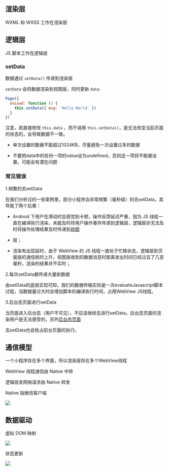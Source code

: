 ## 渲染层

WXML 和 WXSS 工作在渲染层



## 逻辑层

JS 脚本工作在逻辑层

### setData

数据通过 `setData()` 传递到渲染层

`setData` 会将数据渲染到视图层，同时更新 `data`

```javascript
Page({
  onLoad: function () {
    this.setData({ msg: 'Hello World' })
  }
})
```

注意，若直接修改 `this.data` ，而不调用 `this.setData()`，是无法改变当前页面的状态的，会导致数据不一致。

+ 单次设置的数据不能超过1024KB，尽量避免一次设置过多的数据

+ 不要把data中的任何一项的value设为undefined，否则这一项将不能被设置，可能会有潜在问题

### 常见错误

1.频繁的去setData

在我们分析过的一些案例里，部分小程序会非常频繁（毫秒级）的去setData，其导致了两个后果：

+ Android 下用户在滑动时会感觉到卡顿，操作反馈延迟严重，因为 JS 线程一直在编译执行渲染，未能及时将用户操作事件传递到逻辑层，逻辑层亦无法及时将操作处理结果及时传递到[视图](https://www.zhihu.com/search?q=视图&search_source=Entity&hybrid_search_source=Entity&hybrid_search_extra={"sourceType"%3A"article"%2C"sourceId"%3A137495738})

+ 层；
+ 渲染有出现延时，由于 WebView 的 JS 线程一直处于忙碌状态，逻辑层到页面层的通信耗时上升，视图层收到的数据消息时距离发出时间已经过去了几百毫秒，渲染的结果并不实时；

2.每次setData都传递大量新数据

由setData的底层实现可知，我们的数据传输实际是一次evaluateJavascript脚本过程，当数据量过大时会增加脚本的编译执行时间，占用WebView JS线程。

3.后台态页面进行setData

当页面进入后台态（用户不可见），不应该继续去进行setData，后台态页面的渲染用户是无法感受的，另外[后台态页面](https://www.zhihu.com/search?q=后台态页面&search_source=Entity&hybrid_search_source=Entity&hybrid_search_extra={"sourceType"%3A"article"%2C"sourceId"%3A137495738})

去setData也会抢占前台页面的执行。

## 通信模型

一个小程序存在多个界面，所以渲染层存在多个WebView线程

WebView 线程通信由 Native 中转

逻辑层发网络请求由 Native 转发

Native 指微信客户端

![](https://cjpark-1304138896.cos.ap-guangzhou.myqcloud.com/note_img/20211201105758.png)

## 数据驱动

虚拟 DOM 映射

![](https://cjpark-1304138896.cos.ap-guangzhou.myqcloud.com/note_img/20211201111145.png)

状态更新

![](https://cjpark-1304138896.cos.ap-guangzhou.myqcloud.com/note_img/20211201111202.png)